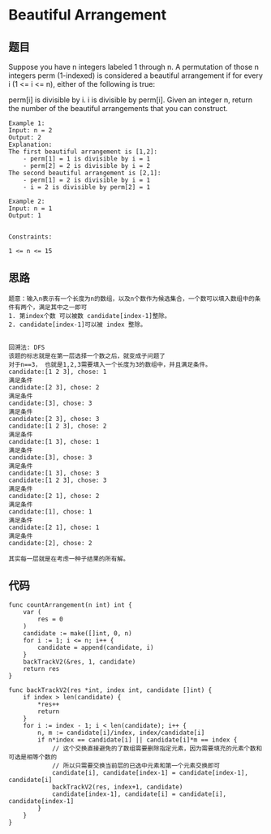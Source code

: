 #   Beautiful Arrangement


## 题目

Suppose you have n integers labeled 1 through n. A permutation of those n integers perm (1-indexed) is considered a beautiful arrangement if for every i (1 <= i <= n), either of the following is true:

perm[i] is divisible by i.
i is divisible by perm[i].
Given an integer n, return the number of the beautiful arrangements that you can construct.

 

```
Example 1:
Input: n = 2
Output: 2
Explanation: 
The first beautiful arrangement is [1,2]:
    - perm[1] = 1 is divisible by i = 1
    - perm[2] = 2 is divisible by i = 2
The second beautiful arrangement is [2,1]:
    - perm[1] = 2 is divisible by i = 1
    - i = 2 is divisible by perm[2] = 1

Example 2:
Input: n = 1
Output: 1
 

Constraints:

1 <= n <= 15

```

## 思路

```
题意：输入n表示有一个长度为n的数组，以及n个数作为候选集合，一个数可以填入数组中的条件有两个，满足其中之一即可
1. 第index个数 可以被数 candidate[index-1]整除。
2. candidate[index-1]可以被 index 整除。


回溯法: DFS
该题的标志就是在第一层选择一个数之后，就变成子问题了
对于n==3， 也就是1,2,3需要填入一个长度为3的数组中，并且满足条件。
candidate:[1 2 3], chose: 1 
满足条件
candidate:[2 3], chose: 2 
满足条件
candidate:[3], chose: 3 
满足条件
candidate:[2 3], chose: 3 
candidate:[1 2 3], chose: 2 
满足条件
candidate:[1 3], chose: 1 
满足条件
candidate:[3], chose: 3 
满足条件
candidate:[1 3], chose: 3 
candidate:[1 2 3], chose: 3 
满足条件
candidate:[2 1], chose: 2 
满足条件
candidate:[1], chose: 1 
满足条件
candidate:[2 1], chose: 1 
满足条件
candidate:[2], chose: 2 

其实每一层就是在考虑一种子结果的所有解。
```

## 代码


```golang
func countArrangement(n int) int {
	var (
		res = 0
	)
	candidate := make([]int, 0, n)
	for i := 1; i <= n; i++ {
		candidate = append(candidate, i)
	}
	backTrackV2(&res, 1, candidate)
	return res
}

func backTrackV2(res *int, index int, candidate []int) {
	if index > len(candidate) {
		*res++
		return
	}
	for i := index - 1; i < len(candidate); i++ {
		n, m := candidate[i]/index, index/candidate[i]
		if n*index == candidate[i] || candidate[i]*m == index {
			// 这个交换直接避免的了数组需要删除指定元素，因为需要填充的元素个数和可选是相等个数的
			// 所以只需要交换当前层的已选中元素和第一个元素交换即可
			candidate[i], candidate[index-1] = candidate[index-1], candidate[i]
			backTrackV2(res, index+1, candidate)
			candidate[index-1], candidate[i] = candidate[i], candidate[index-1]
		}
	}
}
```
